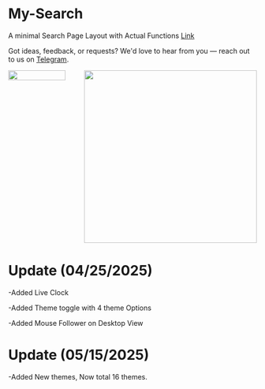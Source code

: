 # My-Search
A minimal Search Page Layout with Actual Functions <a href="https://mysearch.ct.ws">Link</a>

Got ideas, feedback, or requests? We'd love to hear from you — reach out to us on <a href="https://t.me/anasrizz911">Telegram</a>.
  <div style="display: flex;">
        <img src="https://github.com/user-attachments/assets/4780ab2d-981c-4ffe-86da-3f82fc895256" alt="" width="75%">
        <img src="https://github.com/user-attachments/assets/998c67ac-bd2d-4546-9153-eaf5c745aade" alt="" height="350px" >
    </div>
    
# Update (04/25/2025)
-Added Live Clock

-Added Theme toggle with 4 theme Options

-Added Mouse Follower on Desktop View

# Update (05/15/2025)
-Added New themes, Now total 16 themes.